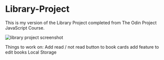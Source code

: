 # Library-Project
This is my version of the Library Project completed from The Odin Project JavaScript Course.

![library project screenshot](https://github.com/PalmerCurrie/Library-Project/assets/129619038/6fb16d94-49c4-45c4-840a-0c8f1d7ec6d7)



Things to work on:
Add read / not read button to book cards
add feature to edit books
Local Storage
